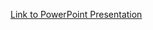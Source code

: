 [Link to PowerPoint Presentation](https://raw.githubusercontent.com/floribica/Rate_University_Application/main/Application_Presentation.pptx)
